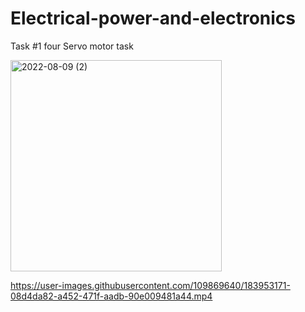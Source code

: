 # Electrical-power-and-electronics
Task #1
four Servo motor task

<img width="338" alt="2022-08-09 (2)" src="https://user-images.githubusercontent.com/109869640/183949553-d3a630c4-497e-469f-a0cd-b3c63b0ff530.png">


https://user-images.githubusercontent.com/109869640/183953171-08d4da82-a452-471f-aadb-90e009481a44.mp4
